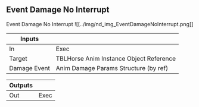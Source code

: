 ## Event Damage No Interrupt
Event Damage No Interrupt
![[../img/nd_img_EventDamageNoInterrupt.png]]

|Inputs||
|--|--|
| In | Exec |
| Target | TBLHorse Anim Instance Object Reference |
| Damage Event | Anim Damage Params Structure (by ref) |

|Outputs||
|--|--|
| Out | Exec |
